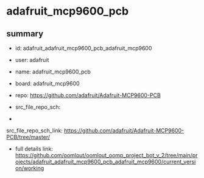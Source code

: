 # adafruit_mcp9600_pcb
 
## summary 
* id: adafruit_adafruit_mcp9600_pcb_adafruit_mcp9600
* user: adafruit
* name: adafruit_mcp9600_pcb
* board: adafruit_mcp9600
* repo: https://github.com/adafruit/Adafruit-MCP9600-PCB



* src_file_repo_sch: 
*
 src_file_repo_sch_link: https://github.com/adafruit/Adafruit-MCP9600-PCB/tree/master/
* full details link: https://github.com/oomlout/oomlout_oomp_project_bot_v_2/tree/main/projects/adafruit_adafruit_mcp9600_pcb_adafruit_mcp9600/current_version/working  






